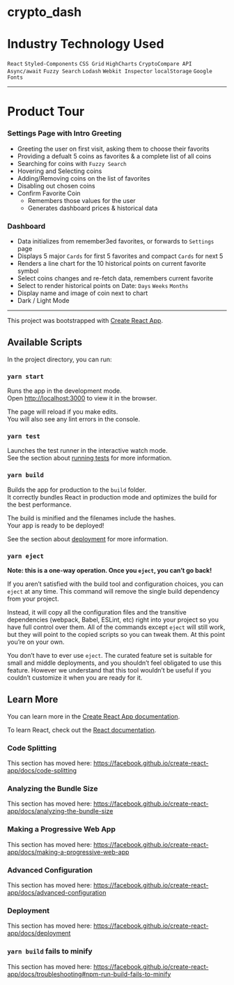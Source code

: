 # crypto_dash

# Industry Technology Used

`React`
`Styled-Components`
`CSS Grid`
`HighCharts`
`CryptoCompare API`
`Async/await`
`Fuzzy Search`
`Lodash`
`Webkit Inspector`
`localStorage`
`Google Fonts`

---

# Product Tour

### Settings Page with Intro Greeting

- Greeting the user on first visit, asking them to choose their favorits
- Providing a defualt 5 coins as favorites & a complete list of all coins
- Searching for coins with `Fuzzy Search`
- Hovering and Selecting coins
- Adding/Removing coins on the list of favorites
- Disabling out chosen coins
- Confirm Favorite Coin
  - Remembers those values for the user
  - Generates dashboard prices & historical data

### Dashboard

- Data initializes from remember3ed favorites, or forwards to `Settings` page
- Displays 5 major `Cards` for first 5 favorites and compact `Cards` for next 5
- Renders a line chart for the 10 historical points on current favorite symbol
- Select coins changes and re-fetch data, remembers current favorite
- Select to render historical points on Date: `Days` `Weeks` `Months`
- Display name and image of coin next to chart
- Dark / Light Mode

---

This project was bootstrapped with [Create React App](https://github.com/facebook/create-react-app).

## Available Scripts

In the project directory, you can run:

### `yarn start`

Runs the app in the development mode.<br />
Open [http://localhost:3000](http://localhost:3000) to view it in the browser.

The page will reload if you make edits.<br />
You will also see any lint errors in the console.

### `yarn test`

Launches the test runner in the interactive watch mode.<br />
See the section about [running tests](https://facebook.github.io/create-react-app/docs/running-tests) for more information.

### `yarn build`

Builds the app for production to the `build` folder.<br />
It correctly bundles React in production mode and optimizes the build for the best performance.

The build is minified and the filenames include the hashes.<br />
Your app is ready to be deployed!

See the section about [deployment](https://facebook.github.io/create-react-app/docs/deployment) for more information.

### `yarn eject`

**Note: this is a one-way operation. Once you `eject`, you can’t go back!**

If you aren’t satisfied with the build tool and configuration choices, you can `eject` at any time. This command will remove the single build dependency from your project.

Instead, it will copy all the configuration files and the transitive dependencies (webpack, Babel, ESLint, etc) right into your project so you have full control over them. All of the commands except `eject` will still work, but they will point to the copied scripts so you can tweak them. At this point you’re on your own.

You don’t have to ever use `eject`. The curated feature set is suitable for small and middle deployments, and you shouldn’t feel obligated to use this feature. However we understand that this tool wouldn’t be useful if you couldn’t customize it when you are ready for it.

## Learn More

You can learn more in the [Create React App documentation](https://facebook.github.io/create-react-app/docs/getting-started).

To learn React, check out the [React documentation](https://reactjs.org/).

### Code Splitting

This section has moved here: https://facebook.github.io/create-react-app/docs/code-splitting

### Analyzing the Bundle Size

This section has moved here: https://facebook.github.io/create-react-app/docs/analyzing-the-bundle-size

### Making a Progressive Web App

This section has moved here: https://facebook.github.io/create-react-app/docs/making-a-progressive-web-app

### Advanced Configuration

This section has moved here: https://facebook.github.io/create-react-app/docs/advanced-configuration

### Deployment

This section has moved here: https://facebook.github.io/create-react-app/docs/deployment

### `yarn build` fails to minify

This section has moved here: https://facebook.github.io/create-react-app/docs/troubleshooting#npm-run-build-fails-to-minify

